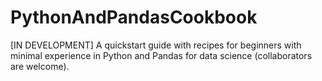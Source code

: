 # PythonAndPandasCookbook
[IN DEVELOPMENT] A quickstart guide with recipes for beginners with minimal experience in Python and Pandas for data science (collaborators are welcome).
